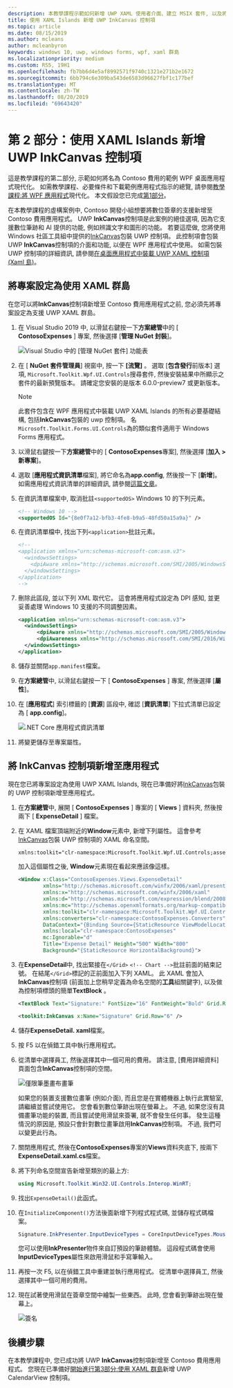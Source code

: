 ```yaml
---
description: 本教學課程示範如何新增 UWP XAML 使用者介面、建立 MSIX 套件, 以及將其他現代化元件併入您的 WPF 應用程式中。
title: 使用 XAML Islands 新增 UWP InkCanvas 控制項
ms.topic: article
ms.date: 08/15/2019
ms.author: mcleans
author: mcleanbyron
keywords: windows 10, uwp, windows forms, wpf, xaml 群島
ms.localizationpriority: medium
ms.custom: RS5, 19H1
ms.openlocfilehash: fb7bb6d4e5af8992571f9740c1321e271b2e1672
ms.sourcegitcommit: 6bb794c6e309ba543de6583d96627fbf1c177bef
ms.translationtype: MT
ms.contentlocale: zh-TW
ms.lasthandoff: 08/20/2019
ms.locfileid: "69643420"
---
```

# <a name="part-2-add-a-uwp-inkcanvas-control-using-xaml-islands"></a>第 2 部分：使用 XAML Islands 新增 UWP InkCanvas 控制項

這是教學課程的第二部分, 示範如何將名為 Contoso 費用的範例 WPF 桌面應用程式現代化。 如需教學課程、必要條件和下載範例應用程式指示的總覽, 請參閱[教學課程:將 WPF 應用程式](modernize-wpf-tutorial.md)現代化。 本文假設您已完成[第1部分](modernize-wpf-tutorial-1.md)。

在本教學課程的虛構案例中, Contoso 開發小組想要將數位簽章的支援新增至 Contoso 費用應用程式。 UWP **InkCanvas**控制項是此案例的絕佳選項, 因為它支援數位筆跡和 AI 提供的功能, 例如辨識文字和圖形的功能。 若要這麼做, 您將使用 Windows 社區工具組中提供的[InkCanvas](https://docs.microsoft.com/windows/communitytoolkit/controls/wpf-winforms/inkcanvas)包裝 UWP 控制項。 此控制項會包裝 UWP **InkCanvas**控制項的介面和功能, 以便在 WPF 應用程式中使用。 如需包裝 UWP 控制項的詳細資訊, 請參閱[在桌面應用程式中裝載 UWP XAML 控制項 (Xaml 島)](xaml-islands.md)。

## <a name="configure-the-project-to-use-xaml-islands"></a>將專案設定為使用 XAML 群島

在您可以將**InkCanvas**控制項新增至 Contoso 費用應用程式之前, 您必須先將專案設定為支援 UWP XAML 群島。

1. 在 Visual Studio 2019 中, 以滑鼠右鍵按一下**方案總管**中的 [ **ContosoExpenses** ] 專案, 然後選擇 [**管理 NuGet 封裝**]。

    ![Visual Studio 中的 [管理 NuGet 套件] 功能表](images/wpf-modernize-tutorial//ManageNuGetPackages.png)

2. 在 [ **NuGet 套件管理員**] 視窗中, 按一下 **[流覽]** 。 選取 [**包含發行**前版本] 選項, `Microsoft.Toolkit.Wpf.UI.Controls`搜尋套件, 然後安裝結果中所顯示之套件的最新預覽版本。 請確定您安裝的是版本 6.0.0-preview7 或更新版本。

    > [!NOTE]
    > 此套件包含在 WPF 應用程式中裝載 UWP XAML Islands 的所有必要基礎結構, 包括**InkCanvas**包裝的 uwp 控制項。 名`Microsoft.Toolkit.Forms.UI.Controls`為的類似套件適用于 Windows Forms 應用程式。

3. 以滑鼠右鍵按一下**方案總管**中的 [ **ContosoExpenses**專案], 然後選擇 [**加入 > 新專案**]。

4. 選取 [**應用程式資訊清單**檔案], 將它命名為**app.config**, 然後按一下 [**新增**]。 如需應用程式資訊清單的詳細資訊, 請參閱[這篇文章](https://docs.microsoft.com/windows/desktop/SbsCs/application-manifests)。

5. 在資訊清單檔案中, 取消批註`<supportedOS>` Windows 10 的下列元素。

    ```xml
    <!-- Windows 10 -->
    <supportedOS Id="{8e0f7a12-bfb3-4fe8-b9a5-48fd50a15a9a}" />
    ```

6. 在資訊清單檔中, 找出下列`<application>`批註元素。

    ```xml
    <!--
    <application xmlns="urn:schemas-microsoft-com:asm.v3">
      <windowsSettings>
        <dpiAware xmlns="http://schemas.microsoft.com/SMI/2005/WindowsSettings">true</dpiAware>
      </windowsSettings>
    </application>
    -->
    ```

7. 刪除此區段, 並以下列 XML 取代它。 這會將應用程式設定為 DPI 感知, 並更妥善處理 Windows 10 支援的不同調整因素。

    ```xml
    <application xmlns="urn:schemas-microsoft-com:asm.v3">
      <windowsSettings>
          <dpiAware xmlns="http://schemas.microsoft.com/SMI/2005/WindowsSettings">true/PM</dpiAware>
          <dpiAwareness xmlns="http://schemas.microsoft.com/SMI/2016/WindowsSettings">PerMonitorV2, PerMonitor</dpiAwareness>
      </windowsSettings>
    </application>
    ```

8. 儲存並關閉`app.manifest`檔案。

9. 在**方案總管**中, 以滑鼠右鍵按一下 [ **ContosoExpenses** ] 專案, 然後選擇 [**屬性**]。

10. 在 [**應用程式**] 索引標籤的 [**資源**] 區段中, 確認 [**資訊清單**] 下拉式清單已設定為 [ **app.config**]。

    ![.NET Core 應用程式資訊清單](images/wpf-modernize-tutorial/NetCoreAppManifest.png)

11. 將變更儲存至專案屬性。

## <a name="add-an-inkcanvas-control-to-the-app"></a>將 InkCanvas 控制項新增至應用程式

現在您已將專案設定為使用 UWP XAML Islands, 現在已準備好將[InkCanvas](https://docs.microsoft.com/windows/communitytoolkit/controls/wpf-winforms/inkcanvas)包裝的 UWP 控制項新增至應用程式。

1. 在**方案總管**中, 展開 [ **ContosoExpenses** ] 專案的 [ **Views** ] 資料夾, 然後按兩下 [ **ExpenseDetail** ] 檔案。

2. 在 XAML 檔案頂端附近的**Window**元素中, 新增下列屬性。 這會參考[InkCanvas](https://docs.microsoft.com/windows/communitytoolkit/controls/wpf-winforms/inkcanvas)包裝 UWP 控制項的 XAML 命名空間。

    ```xml
    xmlns:toolkit="clr-namespace:Microsoft.Toolkit.Wpf.UI.Controls;assembly=Microsoft.Toolkit.Wpf.UI.Controls"
    ```

    加入這個屬性之後, **Window**元素現在看起來應該像這樣。

    ```xml
    <Window x:Class="ContosoExpenses.Views.ExpenseDetail"
            xmlns="http://schemas.microsoft.com/winfx/2006/xaml/presentation"
            xmlns:x="http://schemas.microsoft.com/winfx/2006/xaml"
            xmlns:d="http://schemas.microsoft.com/expression/blend/2008"
            xmlns:mc="http://schemas.openxmlformats.org/markup-compatibility/2006"
            xmlns:toolkit="clr-namespace:Microsoft.Toolkit.Wpf.UI.Controls;assembly=Microsoft.Toolkit.Wpf.UI.Controls"
            xmlns:converters="clr-namespace:ContosoExpenses.Converters"
            DataContext="{Binding Source={StaticResource ViewModelLocator}, Path=ExpensesDetailViewModel}"
            xmlns:local="clr-namespace:ContosoExpenses"
            mc:Ignorable="d"
            Title="Expense Detail" Height="500" Width="800"
            Background="{StaticResource HorizontalBackground}">
    ```

4. 在**ExpenseDetail**中, 找出緊接在`</Grid>` `<!-- Chart -->`批註前面的結束記號。 在結尾`</Grid>`標記的正前面加入下列 XAML。 此 XAML 會加入**InkCanvas**控制項 (前面加上您稍早定義為命名空間的**工具**組關鍵字), 以及做為控制項標頭的簡單**TextBlock** 。

    ```xml
    <TextBlock Text="Signature:" FontSize="16" FontWeight="Bold" Grid.Row="5" />

    <toolkit:InkCanvas x:Name="Signature" Grid.Row="6" />
    ```

5. 儲存**ExpenseDetail. xaml**檔案。

6. 按 F5 以在偵錯工具中執行應用程式。

7. 從清單中選擇員工, 然後選擇其中一個可用的費用。 請注意, [費用詳細資料] 頁面包含**InkCanvas**控制項的空間。

    ![僅限筆墨畫布畫筆](images/wpf-modernize-tutorial/InkCanvasPenOnly.png)

    如果您的裝置支援數位畫筆 (例如介面), 而且您是在實體機器上執行此實驗室, 請繼續並嘗試使用它。 您會看到數位筆跡出現在螢幕上。 不過, 如果您沒有具備畫筆功能的裝置, 而且嘗試使用滑鼠來簽署, 就不會發生任何事。 發生這種情況的原因是, 預設只會針對數位畫筆啟用**InkCanvas**控制項。 不過, 我們可以變更此行為。

8. 關閉應用程式, 然後在**ContosoExpenses**專案的**Views**資料夾底下, 按兩下**ExpenseDetail.xaml.cs**檔案。

9. 將下列命名空間宣告新增至類別的最上方:

    ```csharp
    using Microsoft.Toolkit.Win32.UI.Controls.Interop.WinRT;
    ```

10. 找出`ExpenseDetail()`此函式。

11. 在`InitializeComponent()`方法後面新增下列程式程式碼, 並儲存程式碼檔案。

    ```csharp
    Signature.InkPresenter.InputDeviceTypes = CoreInputDeviceTypes.Mouse | CoreInputDeviceTypes.Pen;
    ```

    您可以使用**InkPresenter**物件來自訂預設的筆跡體驗。 這段程式碼會使用**InputDeviceTypes**屬性來啟用滑鼠和手寫筆輸入。

12. 再按一次 F5, 以在偵錯工具中重建並執行應用程式。 從清單中選擇員工, 然後選擇其中一個可用的費用。

13. 現在試著使用滑鼠在簽章空間中繪製一些東西。 此時, 您會看到筆跡出現在螢幕上。

    ![簽名](images/wpf-modernize-tutorial/Signature.png)

## <a name="next-steps"></a>後續步驟

在本教學課程中, 您已成功將 UWP **InkCanvas**控制項新增至 Contoso 費用應用程式。 您現在已準備好[開始進行第3部分:使用 XAML 群島](modernize-wpf-tutorial-3.md)新增 UWP CalendarView 控制項。
